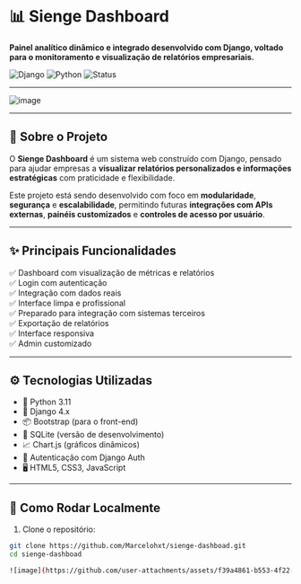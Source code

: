 # 📊 Sienge Dashboard

**Painel analítico dinâmico e integrado desenvolvido com Django, voltado para o monitoramento e visualização de relatórios empresariais.**

![Django](https://img.shields.io/badge/Django-4.x-green?style=flat-square&logo=django)
![Python](https://img.shields.io/badge/Python-3.11-blue?style=flat-square&logo=python)
![Status](https://img.shields.io/badge/status-em%20desenvolvimento-yellow?style=flat-square)

---

![image](https://github.com/user-attachments/assets/af487ed4-b390-468a-a58e-51a51e90c582)

---

## 🧠 Sobre o Projeto

O **Sienge Dashboard** é um sistema web construído com Django, pensado para ajudar empresas a **visualizar relatórios personalizados e informações estratégicas** com praticidade e flexibilidade.  

Este projeto está sendo desenvolvido com foco em **modularidade**, **segurança** e **escalabilidade**, permitindo futuras **integrações com APIs externas**, **painéis customizados** e **controles de acesso por usuário**.

---

## ✨ Principais Funcionalidades

✅ Dashboard com visualização de métricas e relatórios  
✅ Login com autenticação  
✅ Integração com dados reais  
✅ Interface limpa e profissional  
✅ Preparado para integração com sistemas terceiros  
✅ Exportação de relatórios  
✅ Interface responsiva  
✅ Admin customizado

---

## ⚙️ Tecnologias Utilizadas

- 🐍 Python 3.11  
- 🌱 Django 4.x  
- 📦 Bootstrap (para o front-end)  
- 🧰 SQLite (versão de desenvolvimento)  
- 📈 Chart.js (gráficos dinâmicos)  
- 🔐 Autenticação com Django Auth  
- 🖥️ HTML5, CSS3, JavaScript

---

## 🚀 Como Rodar Localmente

1. Clone o repositório:

```bash
git clone https://github.com/Marcelohxt/sienge-dashboad.git
cd sienge-dashboad

![image](https://github.com/user-attachments/assets/f39a4861-b553-4f22-9bf2-0814c6dbe2e6)




